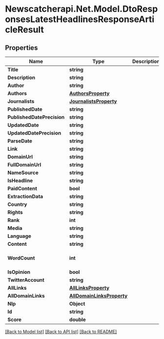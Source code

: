 # Newscatcherapi.Net.Model.DtoResponsesLatestHeadlinesResponseArticleResult

## Properties

Name | Type | Description | Notes
------------ | ------------- | ------------- | -------------
**Title** | **string** |  | 
**Description** | **string** |  | [optional] 
**Author** | **string** |  | [optional] 
**Authors** | [**AuthorsProperty**](AuthorsProperty.md) |  | [optional] 
**Journalists** | [**JournalistsProperty**](JournalistsProperty.md) |  | [optional] 
**PublishedDate** | **string** |  | [optional] 
**PublishedDatePrecision** | **string** |  | [optional] 
**UpdatedDate** | **string** |  | [optional] 
**UpdatedDatePrecision** | **string** |  | [optional] 
**ParseDate** | **string** |  | [optional] 
**Link** | **string** |  | 
**DomainUrl** | **string** |  | 
**FullDomainUrl** | **string** |  | 
**NameSource** | **string** |  | [optional] 
**IsHeadline** | **string** |  | [optional] 
**PaidContent** | **bool** |  | [optional] 
**ExtractionData** | **string** |  | 
**Country** | **string** |  | [optional] 
**Rights** | **string** |  | [optional] 
**Rank** | **int** |  | 
**Media** | **string** |  | [optional] 
**Language** | **string** |  | [optional] 
**Content** | **string** |  | [optional] 
**WordCount** | **int** |  | [optional] [default to 0]
**IsOpinion** | **bool** |  | [optional] 
**TwitterAccount** | **string** |  | [optional] 
**AllLinks** | [**AllLinksProperty**](AllLinksProperty.md) |  | [optional] 
**AllDomainLinks** | [**AllDomainLinksProperty**](AllDomainLinksProperty.md) |  | [optional] 
**Nlp** | **Object** |  | [optional] 
**Id** | **string** |  | 
**Score** | **double** |  | 

[[Back to Model list]](../README.md#documentation-for-models) [[Back to API list]](../README.md#documentation-for-api-endpoints) [[Back to README]](../README.md)

